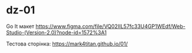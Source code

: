 # dz-01
Go It
макет
https://www.figma.com/file/VQ02IIL57fc33U4GP1WEdf/Web-Studio-(Version-2.0)?node-id=1572%3A1

Тестова сторінка:
https://mark4titan.github.io/01/
